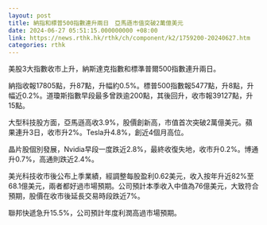 ```yaml
---
layout: post
title: 納指和標普500指數連升兩日　亞馬遜市值突破2萬億美元
date: 2024-06-27 05:51:15.000000000 +08:00
link: https://news.rthk.hk/rthk/ch/component/k2/1759200-20240627.htm
categories: rthk
---
```


美股3大指數收市上升，納斯達克指數和標準普爾500指數連升兩日。

納指收報17805點，升87點，升幅約0.5%。標普500指數報5477點，升8點，升幅近0.2%。道瓊斯指數早段最多曾跌逾200點，其後回升，收市報39127點，升15點。

大型科技股方面，亞馬遜高收3.9%，股價創新高，市值首次突破2萬億美元。蘋果連升3日，收市升2%。Tesla升4.8%，創近4個月高位。

晶片股個別發展，Nvidia早段一度跌近2.8%，最終收復失地，收市升0.2%。博通升0.7%，高通則跌近2.4%。

美光科技收市後公布上季業績，經調整每股盈利0.62美元，收入按年升近82%至68.1億美元，兩者都好過市場預期。公司預計本季收入中值為76億美元，大致符合預期，股價在收市後延長交易時段跌近7%。

聯邦快遞急升15.5%，公司預計年度利潤高過市場預期。

